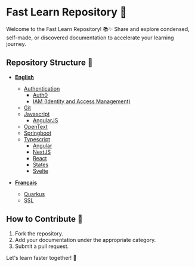 # Fast Learn Repository 🚀

Welcome to the Fast Learn Repository! 📚✨ Share and explore condensed, self-made, or discovered documentation to accelerate your learning journey.

## Repository Structure 📂

- **[English](#english)**
  - [Authentication](#authentication)
    - [Auth0](https://github.com/cool-guys-Inc/documentation/tree/main/English/Authentication/Auth0)
    - [IAM (Identity and Access Management)](https://github.com/cool-guys-Inc/documentation/tree/main/English/Authentication/IAM-Identity-and-access-management)
  - [Git](https://github.com/cool-guys-Inc/documentation/tree/main/English/Git)
  - [Javascript](https://github.com/cool-guys-Inc/documentation/tree/main/English/Javascript)
    - [AngularJS](https://github.com/cool-guys-Inc/documentation/tree/main/English/Javascript/AngularJS)
  - [OpenText](https://github.com/cool-guys-Inc/documentation/tree/main/English/OpenText)
  - [Springboot](https://github.com/cool-guys-Inc/documentation/tree/main/English/Springboot)
  - [Typescript](https://github.com/cool-guys-Inc/documentation/tree/main/English/Typescript)
    - [Angular](https://github.com/cool-guys-Inc/documentation/tree/main/English/Typescript/Angular)
    - [NextJS](https://github.com/cool-guys-Inc/documentation/tree/main/English/Typescript/NextJS)
    - [React](https://github.com/cool-guys-Inc/documentation/tree/main/English/Typescript/React)
    - [States](https://github.com/cool-guys-Inc/documentation/tree/main/English/Typescript/States)
    - [Svelte](https://github.com/cool-guys-Inc/documentation/tree/main/English/Typescript/Svelte)

- **[Français](#français)**
  - [Quarkus](https://github.com/cool-guys-Inc/documentation/tree/main/Français/Quarkus)
  - [SSL](https://github.com/cool-guys-Inc/documentation/tree/main/Français/SSL)

## How to Contribute 🤝

1. Fork the repository.
2. Add your documentation under the appropriate category.
3. Submit a pull request.

Let's learn faster together! 🚀
